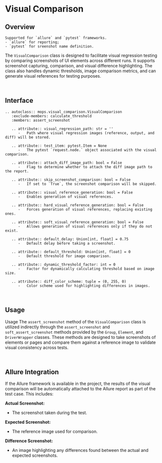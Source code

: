 # Visual Comparison 

## Overview

```{attention}
Supported for `allure` and `pytest` frameworks.
- `allure` for reporting;
- `pytest` for sreenshot name definition.
```

The `VisualComparison` class is designed to facilitate visual regression testing by comparing screenshots of UI 
elements across different runs. It supports screenshot capturing, comparison, and visual difference highlighting. 
The class also handles dynamic thresholds, image comparison metrics, and can generate visual references for testing purposes.

<br>

## Interface

```{eval-rst}  
.. autoclass:: mops.visual_comparison.VisualComparison 
   :exclude-members: calculate_threshold 
   :members: assert_screenshot
   
   .. attribute:: visual_regression_path: str = ''
      -   Path where visual regression images (reference, output, and diff) will be stored. 
   
   .. attribute:: test_item: pytest.Item = None
      -   The pytest `request.node.` object associated with the visual comparison.
   
   .. attribute:: attach_diff_image_path: bool = False
      -   Flag to determine whether to attach the diff image path to the report. 
   
   .. attribute:: skip_screenshot_comparison: bool = False
      -   If set to `True`, the screenshot comparison will be skipped. 
   
   .. attribute:: visual_reference_generation: bool = False
      -   Enables generation of visual references. 
   
   .. attribute:: hard_visual_reference_generation: bool = False
      -   Forces generation of visual references, replacing existing ones. 
   
   .. attribute:: soft_visual_reference_generation: bool = False
      -   Allows generation of visual references only if they do not exist. 
   
   .. attribute:: default_delay: Union[int, float] = 0.75
      -   Default delay before taking a screenshot. 
   
   .. attribute:: default_threshold: Union[int, float] = 0
      -   Default threshold for image comparison. 
   
   .. attribute:: dynamic_threshold_factor: int = 0
      -   Factor for dynamically calculating threshold based on image size. 
   
   .. attribute:: diff_color_scheme: tuple = (0, 255, 0)
      -   Color scheme used for highlighting differences in images. 
```

<br>

## Usage

Usage
The `assert_screenshot` method of the `VisualComparison` class is utilized indirectly through the `assert_screenshot`
and `soft_assert_screenshot` methods provided by the `Group`, `Element`, and `DriverWrapper` classes. 
These methods are designed to take screenshots of elements or pages and compare them against a reference image to 
validate visual consistency across tests.

<br>

## Allure Integration
If the Allure framework is available in the project, the results of the visual comparison will be automatically 
attached to the Allure report as part of the test case. This includes:

**Actual Screenshot:**
   - The screenshot taken during the test.

**Expected Screenshot:**
   - The reference image used for comparison.

**Difference Screenshot:**
   - An image highlighting any differences found between the actual and expected screenshots.

